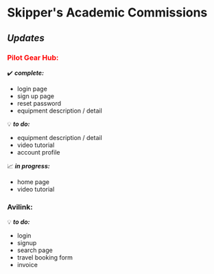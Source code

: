 # Skipper's Academic Commissions

## *Updates*

### <font color="red">Pilot Gear Hub:</font>

:heavy_check_mark: __*complete:*__
- login page
- sign up page
- reset password
- equipment description / detail
 
:bulb: __*to do:*__
- equipment description / detail
- video tutorial
- account profile

:chart_with_upwards_trend: __*in progress:*__
- home page
- video tutorial

### Avilink:

:bulb: __*to do:*__
- login
- signup
- search page
- travel booking form
- invoice
